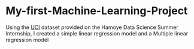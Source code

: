 # My-first-Machine-Learning-Project

Using the [UCI](https://archive.ics.uci.edu/ml/machine-learning-databases/00242/ENB2012_data.xlsx) dataset provided on the Hamoye Data Science Summer Internship, I created a simple linear regression model and a Multiple linear regression model
